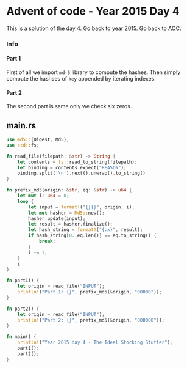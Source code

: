 # Advent of code - Year 2015 Day 4

This is a solution of the [day 4](https://adventofcode.com/2015/day/4). Go back to year [2015](2015.md). Go back to [AOC](../adventofcode.md).

### Info

#### Part 1

First of all we import `md-5` library to compute the hashes. Then simply compute the hashses of `key` appended by iterating indexes.

#### Part 2

The second part is same only we check six zeros.

## main.rs

```rs
use md5::{Digest, Md5};
use std::fs;

fn read_file(filepath: &str) -> String {
    let contents = fs::read_to_string(filepath);
    let binding = contents.expect("REASON");
    binding.split('\n').next().unwrap().to_string()
}

fn prefix_md5(origin: &str, eq: &str) -> u64 {
    let mut i: u64 = 0;
    loop {
        let input = format!("{}{}", origin, i);
        let mut hasher = Md5::new();
        hasher.update(input);
        let result = hasher.finalize();
        let hash_string = format!("{:x}", result);
        if hash_string[0..eq.len()] == eq.to_string() {
            break;
        }
        i += 1;
    }
    i
}

fn part1() {
    let origin = read_file("INPUT");
    println!("Part 1: {}", prefix_md5(&origin, "00000"));
}

fn part2() {
    let origin = read_file("INPUT");
    println!("Part 2: {}", prefix_md5(&origin, "000000"));
}

fn main() {
    println!("Year 2015 day 4 - The Ideal Stocking Stuffer");
    part1();
    part2();
}
```

